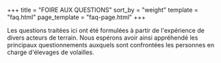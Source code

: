 +++
title = "FOIRE AUX QUESTIONS"
sort_by = "weight"
template = "faq.html"
page_template = "faq-page.html"
+++

Les questions traitées ici ont été formulées à partir de l'expérience de divers acteurs de terrain. Nous espérons avoir ainsi appréhendé les principaux questionnements auxquels sont confrontées les personnes en charge d'élevages de volailles.